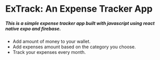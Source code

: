 # ExTrack: An Expense Tracker App

##### This is a simple expense tracker app built with javascript using react native expo and firebase.

* Add amount of money to your wallet.
* Add expenses amount based on the category you choose.
* Track your expenses every month.
